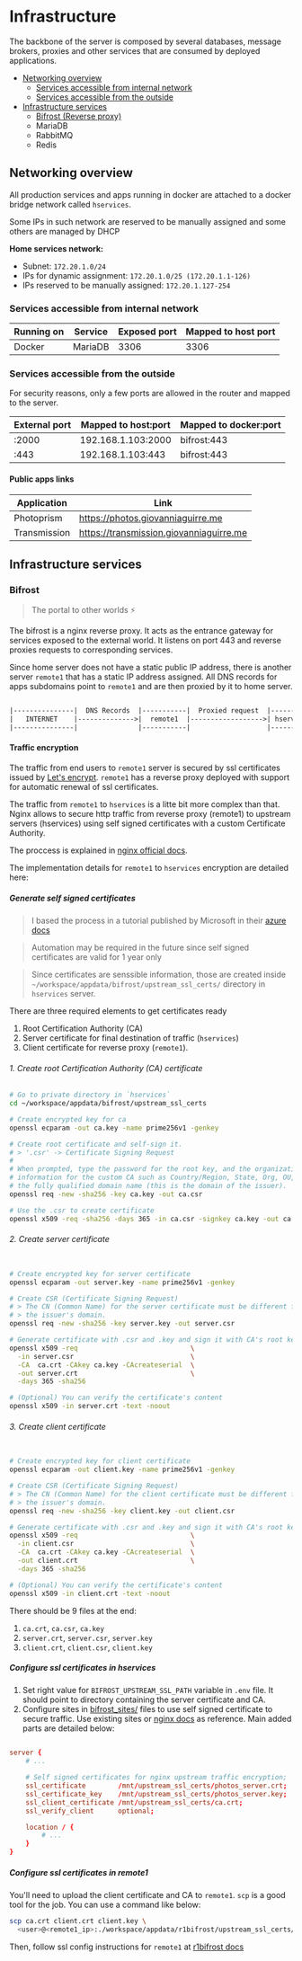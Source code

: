 # Infrastructure

The backbone of the server is composed by several databases, message
brokers, proxies and other services that are consumed by deployed
applications.

- [Networking overview](#networking-overview)
  - [Services accessible from internal network](#services-accessible-from-internal-network)
  - [Services accessible from the outside](#services-accessible-from-the-outside)
- [Infrastructure services](#infrastructure-services)
  - [Bifrost (Reverse proxy)](#bifrost)
  - MariaDB
  - RabbitMQ
  - Redis

## Networking overview

All production services and apps running in docker are attached to a
docker bridge network called `hservices`.

Some IPs in such network are reserved to be manually assigned and some
others are managed by DHCP

**Home services network:**

* Subnet: `172.20.1.0/24`
* IPs for dynamic assignment: `172.20.1.0/25 (172.20.1.1-126)`
* IPs reserved to be manually assigned: `172.20.1.127-254`

### Services accessible from internal network

| Running on | Service | Exposed port | Mapped to host port |
|------------|---------|--------------|---------------------|
| Docker     | MariaDB | 3306         | 3306                |

### Services accessible from the outside

For security reasons, only a few ports are allowed in the router and mapped
to the server.

| External port | Mapped to host:port | Mapped to docker:port |
|---------------|---------------------|-----------------------|
| :2000         | 192.168.1.103:2000  | bifrost:443           |
| :443          | 192.168.1.103:443   | bifrost:443           |

#### Public apps links

| Application  | Link                                    |
|--------------|-----------------------------------------|
| Photoprism   | https://photos.giovanniaguirre.me       |
| Transmission | https://transmission.giovanniaguirre.me |

## Infrastructure services

### Bifrost

> The portal to other worlds ⚡️

The bifrost is a nginx reverse proxy. It acts as the entrance gateway
for services exposed to the external world. It listens on port 443 and
reverse proxies requests to corresponding services.

Since home server does not have a static public IP address, there is
another server `remote1` that has a static IP address assigned. All DNS
records for apps subdomains point to `remote1` and are then proxied by it
to home server.

```txt

|---------------|  DNS Records  |-----------|  Proxied request  |-----------|
|   INTERNET    |-------------->|  remote1  |------------------>| hservices |
|---------------|               |-----------|                   |-----------|

```

#### Traffic encryption

The traffic from end users to `remote1` server is secured by ssl certificates
issued by [Let's encrypt](https://letsencrypt.org). `remote1` has a reverse
proxy deployed with support for automatic renewal of ssl certificates.

The traffic from `remote1` to `hservices` is a litte bit more complex than that.
Nginx allows to secure http traffic from reverse proxy (remote1) to upstream servers
(hservices) using self signed certificates with a custom Certificate Authority.

The proccess is explained in [nginx official docs](https://docs.nginx.com/nginx/admin-guide/security-controls/securing-http-traffic-upstream/).

The implementation details for `remote1` to `hservices` encryption are detailed here:

##### Generate self signed certificates

> I based the process in a tutorial published by Microsoft in their [azure docs](https://learn.microsoft.com/en-us/azure/application-gateway/self-signed-certificates)

> Automation may be required in the future since self signed certificates
> are valid for 1 year only

> Since certificates are senssible information, those are created inside
> `~/workspace/appdata/bifrost/upstream_ssl_certs/` directory in `hservices`
> server.

There are three required elements to get certificates ready

1. Root Certification Authority (CA)
2. Server certificate for final destination of traffic (`hservices`)
3. Client certificate for reverse proxy (`remote1`).

###### 1. Create root Certification Authority (CA) certificate

```bash
# Go to private directory in `hservices`
cd ~/workspace/appdata/bifrost/upstream_ssl_certs

# Create encrypted key for ca
openssl ecparam -out ca.key -name prime256v1 -genkey

# Create root certificate and self-sign it.
# > '.csr' -> Certificate Signing Request
#
# When prompted, type the password for the root key, and the organizational
# information for the custom CA such as Country/Region, State, Org, OU, and
# the fully qualified domain name (this is the domain of the issuer).
openssl req -new -sha256 -key ca.key -out ca.csr

# Use the .csr to create certificate
openssl x509 -req -sha256 -days 365 -in ca.csr -signkey ca.key -out ca.crt
```

###### 2. Create server certificate

```bash

# Create encrypted key for server certificate
openssl ecparam -out server.key -name prime256v1 -genkey

# Create CSR (Certificate Signing Request)
# > The CN (Common Name) for the server certificate must be different from
# > the issuer's domain.
openssl req -new -sha256 -key server.key -out server.csr

# Generate certificate with .csr and .key and sign it with CA's root key
openssl x509 -req                            \
  -in server.csr                             \
  -CA  ca.crt -CAkey ca.key -CAcreateserial  \
  -out server.crt                            \
  -days 365 -sha256

# (Optional) You can verify the certificate's content
openssl x509 -in server.crt -text -noout
```

###### 3. Create client certificate

```bash

# Create encrypted key for client certificate
openssl ecparam -out client.key -name prime256v1 -genkey

# Create CSR (Certificate Signing Request)
# > The CN (Common Name) for the client certificate must be different from
# > the issuer's domain.
openssl req -new -sha256 -key client.key -out client.csr

# Generate certificate with .csr and .key and sign it with CA's root key
openssl x509 -req                            \
  -in client.csr                             \
  -CA  ca.crt -CAkey ca.key -CAcreateserial  \
  -out client.crt                            \
  -days 365 -sha256

# (Optional) You can verify the certificate's content
openssl x509 -in client.crt -text -noout
```

There should be 9 files at the end:

1. `ca.crt`, `ca.csr`, `ca.key`
2. `server.crt`, `server.csr`, `server.key`
3. `client.crt`, `client.csr`, `client.key`

##### Configure ssl certificates in hservices

1. Set right value for `BIFROST_UPSTREAM_SSL_PATH` variable in `.env` file.
   It should point to directory containing the server certificate and CA.
2. Configure sites in [bifrost_sites/](./bifrost_sites/*.conf) files to use
   self signed certificate to secure traffic. Use existing sites or
   [nginx docs](https://docs.nginx.com/nginx/admin-guide/security-controls/securing-http-traffic-upstream/)
   as reference. Main added parts are detailed below:

```conf

server {
    # ...

    # Self signed certificates for nginx upstream traffic encryption;
    ssl_certificate        /mnt/upstream_ssl_certs/photos_server.crt;
    ssl_certificate_key    /mnt/upstream_ssl_certs/photos_server.key;
    ssl_client_certificate /mnt/upstream_ssl_certs/ca.crt;
    ssl_verify_client      optional;

    location / {
        # ...
    }
}
```

##### Configure ssl certificates in remote1

You'll need to upload the client certificate and CA to `remote1`. `scp` is a
good tool for the job. You can use a command like below:

```bash
scp ca.crt client.crt client.key \
  <user>@<remote1_ip>:./workspace/appdata/r1bifrost/upstream_ssl_certs/
```

Then, follow ssl config instructions for `remote1` at
[r1bifrost docs](../../../server_r1/apps/r1bifrost/REDME.md)
